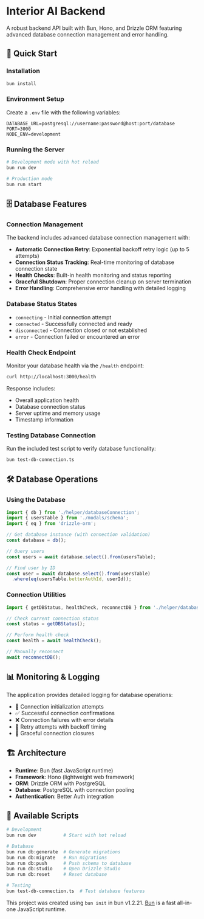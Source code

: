 # Interior AI Backend

A robust backend API built with Bun, Hono, and Drizzle ORM featuring advanced database connection management and error handling.

## 🚀 Quick Start

### Installation

```bash
bun install
```

### Environment Setup

Create a `.env` file with the following variables:

```env
DATABASE_URL=postgresql://username:password@host:port/database
PORT=3000
NODE_ENV=development
```

### Running the Server

```bash
# Development mode with hot reload
bun run dev

# Production mode
bun run start
```

## 🗄️ Database Features

### Connection Management

The backend includes advanced database connection management with:

- **Automatic Connection Retry**: Exponential backoff retry logic (up to 5 attempts)
- **Connection Status Tracking**: Real-time monitoring of database connection state
- **Health Checks**: Built-in health monitoring and status reporting
- **Graceful Shutdown**: Proper connection cleanup on server termination
- **Error Handling**: Comprehensive error handling with detailed logging

### Database Status States

- `connecting` - Initial connection attempt
- `connected` - Successfully connected and ready
- `disconnected` - Connection closed or not established
- `error` - Connection failed or encountered an error

### Health Check Endpoint

Monitor your database health via the `/health` endpoint:

```bash
curl http://localhost:3000/health
```

Response includes:
- Overall application health
- Database connection status
- Server uptime and memory usage
- Timestamp information

### Testing Database Connection

Run the included test script to verify database functionality:

```bash
bun test-db-connection.ts
```

## 🛠️ Database Operations

### Using the Database

```typescript
import { db } from './helper/databaseConnection';
import { usersTable } from './modals/schema';
import { eq } from 'drizzle-orm';

// Get database instance (with connection validation)
const database = db();

// Query users
const users = await database.select().from(usersTable);

// Find user by ID
const user = await database.select().from(usersTable)
  .where(eq(usersTable.betterAuthId, userId));
```

### Connection Utilities

```typescript
import { getDBStatus, healthCheck, reconnectDB } from './helper/databaseConnection';

// Check current connection status
const status = getDBStatus();

// Perform health check
const health = await healthCheck();

// Manually reconnect
await reconnectDB();
```

## 📊 Monitoring & Logging

The application provides detailed logging for database operations:

- 🔄 Connection initialization attempts
- ✅ Successful connection confirmations
- ❌ Connection failures with error details
- 🔄 Retry attempts with backoff timing
- 🔌 Graceful connection closures

## 🏗️ Architecture

- **Runtime**: Bun (fast JavaScript runtime)
- **Framework**: Hono (lightweight web framework)
- **ORM**: Drizzle ORM with PostgreSQL
- **Database**: PostgreSQL with connection pooling
- **Authentication**: Better Auth integration

## 📝 Available Scripts

```bash
# Development
bun run dev          # Start with hot reload

# Database
bun run db:generate  # Generate migrations
bun run db:migrate   # Run migrations
bun run db:push      # Push schema to database
bun run db:studio    # Open Drizzle Studio
bun run db:reset     # Reset database

# Testing
bun test-db-connection.ts  # Test database features
```

This project was created using `bun init` in bun v1.2.21. [Bun](https://bun.com) is a fast all-in-one JavaScript runtime.
